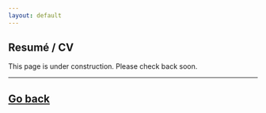 ```yaml
---
layout: default
---
```


## Resumé / CV

This page is under construction. Please check back soon.

---

## [Go back](/)
